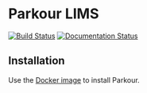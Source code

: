 # Parkour LIMS
[![Build Status](https://travis-ci.org/maxplanck-ie/parkour.svg?branch=master)](https://travis-ci.org/maxplanck-ie/parkour) [![Documentation Status](https://readthedocs.org/projects/parkour/badge/?version=latest)](http://parkour.readthedocs.io/?badge=latest)

## Installation

Use the [Docker image](https://github.com/maxplanck-ie/docker-parkour) to install Parkour.
